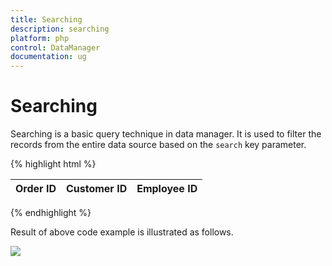 ```yaml
---
title: Searching
description: searching
platform: php
control: DataManager
documentation: ug
---
```


# Searching

Searching is a basic query technique in data manager. It is used to filter the records from the entire data source based on the `search` key parameter.

{% highlight html %}

<div class="datatable">
   <table id="table1" class=" table table-striped table-bordered" style="width:700px">
      <thead>
         <tr>
            <th>Order ID</th>
            <th>Customer ID</th>
            <th>Employee ID</th>
         </tr>
      </thead>
      <tbody></tbody>
   </table>
</div>
<script type="text/javascript">
   $(function () {// Document is ready.
       //oData Adaptor with DataManager
       dataSource = [{ OrderID: 10248, CustomerID: "VINET", EmployeeID: 5 },
   { OrderID: 10249, CustomerID: "AANAR", EmployeeID: 4 },
   { OrderID: 10250, CustomerID: "VICTE", EmployeeID: 7 },
   { OrderID: 10251, CustomerID: "TOMSP", EmployeeID: 4 },
   { OrderID: 10252, CustomerID: "SUPRD", EmployeeID: 4 }];
   
       var dataManager = ej.DataManager(dataSource);
   
       var query = ej.Query()
           .from("Orders")                
           .search(4, "EmployeeID");
   
       var records = dataManager.executeLocal(query) // executing query
       $("#table1 tbody").html($("#tableTemplate").render(records));
   });
</script>
<script id="tableTemplate" type="text/x-jsrender">
   <tr>
        <td>{{"{{"}}>OrderID{{}}}}</td>
        <td>{{"{{"}}>CustomerID{{}}}}</td>
        <td>{{"{{"}}>EmployeeID{{}}}}</td>
   </tr>
</script>


{% endhighlight %}



Result of above code example is illustrated as follows.

![](/js/DataManager/Searching_images/Searching_img1.png) 

